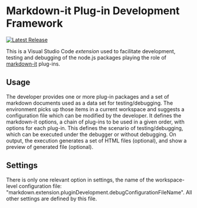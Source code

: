 # Markdown-it Plug-in Development Framework

[![Latest Release](https://vsmarketplacebadge.apphb.com/version/sakryukov.markdown-it-plugin-development-framework.svg)](https://marketplace.visualstudio.com/items?itemName=sakryukov.markdown-it-plugin-development-framework)

This is a Visual Studio Code *extension* used to facilitate development, testing and debugging of the node.js packages playing the role of [markdown-it](https://www.npmjs.com/package/markdown-it) plug-ins.

## Usage

The developer provides one or more plug-in packages and a set of markdown documents used as a data set for testing/debugging. The environment picks up those items in a current workspace and suggests a configuration file which can be modified by the developer. It defines the markdown-it options, a chain of plug-ins to be used in a given order, with options for each plug-in. This defines the scenario of testing/debugging, which can be executed under the debugger or without debugging. On output, the execution generates a set of HTML files (optional), and show a preview of generated file (optional).

## Settings

There is only one relevant option in settings, the name of the workspace-level configuration file: "markdown.extension.pluginDevelopment.debugConfigurationFileName". All other settings are defined by this file.


